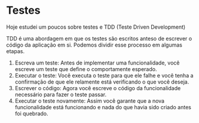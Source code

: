 # Testes

Hoje estudei um poucos sobre testes e TDD (Teste Driven Development)

TDD é uma abordagem em que os testes são escritos anteso de escrever o código da aplicação em si. Podemos dividir esse processo em algumas etapas.
1. Escreva um teste: Antes de implementar uma funcionalidade, você escreve um teste que define o comportamente esperado.
2. Executar o teste: Você executa o teste para que ele falhe e você tenha a confirmação de que ele relamente está verificando o que você deseja.
3. Escrever o código: Agora você escreve o código da funcionalidade necessário para fazer o teste passar.
4. Executar o teste novamente: Assim você garante que a nova funcionalidade está funcionando e nada do que havia sido criado antes foi quebrado.


